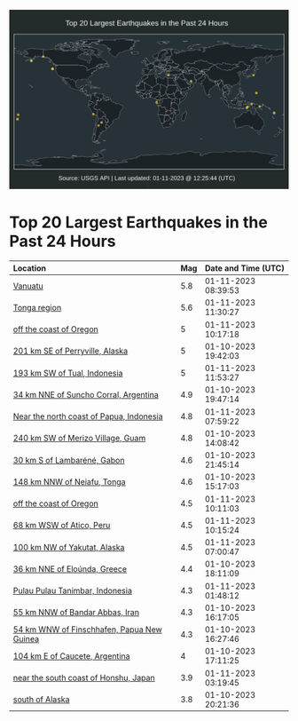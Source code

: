 ![Map](./map.png)

# Top 20 Largest Earthquakes in the Past 24 Hours

| Location | Mag | Date and Time (UTC) |
|:---|:---|:---|
| [Vanuatu](https://earthquake.usgs.gov/earthquakes/eventpage/us7000j3ky) | 5.8 | 01-11-2023 08:39:53 |
| [Tonga region](https://earthquake.usgs.gov/earthquakes/eventpage/us7000j3mj) | 5.6 | 01-11-2023 11:30:27 |
| [off the coast of Oregon](https://earthquake.usgs.gov/earthquakes/eventpage/us7000j3ld) | 5 | 01-11-2023 10:17:18 |
| [201 km SE of Perryville, Alaska](https://earthquake.usgs.gov/earthquakes/eventpage/ak023guxpjr) | 5 | 01-10-2023 19:42:03 |
| [193 km SW of Tual, Indonesia](https://earthquake.usgs.gov/earthquakes/eventpage/us7000j3mn) | 5 | 01-11-2023 11:53:27 |
| [34 km NNE of Suncho Corral, Argentina](https://earthquake.usgs.gov/earthquakes/eventpage/us7000j3gz) | 4.9 | 01-10-2023 19:47:14 |
| [Near the north coast of Papua, Indonesia](https://earthquake.usgs.gov/earthquakes/eventpage/us7000j3kt) | 4.8 | 01-11-2023 07:59:22 |
| [240 km SW of Merizo Village, Guam](https://earthquake.usgs.gov/earthquakes/eventpage/us7000j3ec) | 4.8 | 01-10-2023 14:08:42 |
| [30 km S of Lambaréné, Gabon](https://earthquake.usgs.gov/earthquakes/eventpage/us7000j3i2) | 4.6 | 01-10-2023 21:45:14 |
| [148 km NNW of Neiafu, Tonga](https://earthquake.usgs.gov/earthquakes/eventpage/us7000j3ej) | 4.6 | 01-10-2023 15:17:03 |
| [off the coast of Oregon](https://earthquake.usgs.gov/earthquakes/eventpage/us7000j3l9) | 4.5 | 01-11-2023 10:11:03 |
| [68 km WSW of Atico, Peru](https://earthquake.usgs.gov/earthquakes/eventpage/us7000j3lc) | 4.5 | 01-11-2023 10:15:24 |
| [100 km NW of Yakutat, Alaska](https://earthquake.usgs.gov/earthquakes/eventpage/ak023ib2ygy) | 4.5 | 01-11-2023 07:00:47 |
| [36 km NNE of Eloúnda, Greece](https://earthquake.usgs.gov/earthquakes/eventpage/us7000j3gn) | 4.4 | 01-10-2023 18:11:09 |
| [Pulau Pulau Tanimbar, Indonesia](https://earthquake.usgs.gov/earthquakes/eventpage/us7000j3j6) | 4.3 | 01-11-2023 01:48:12 |
| [55 km NNW of Bandar Abbas, Iran](https://earthquake.usgs.gov/earthquakes/eventpage/us7000j3et) | 4.3 | 01-10-2023 16:17:05 |
| [54 km WNW of Finschhafen, Papua New Guinea](https://earthquake.usgs.gov/earthquakes/eventpage/us7000j3ex) | 4.3 | 01-10-2023 16:27:46 |
| [104 km E of Caucete, Argentina](https://earthquake.usgs.gov/earthquakes/eventpage/us7000j3ga) | 4 | 01-10-2023 17:11:25 |
| [near the south coast of Honshu, Japan](https://earthquake.usgs.gov/earthquakes/eventpage/us7000j3k9) | 3.9 | 01-11-2023 03:19:45 |
| [south of Alaska](https://earthquake.usgs.gov/earthquakes/eventpage/ak023gvepye) | 3.8 | 01-10-2023 20:21:36 |

